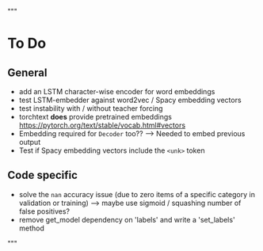 """
# To Do

## General
* add an LSTM character-wise encoder for word embeddings
* test LSTM-embedder against word2vec / Spacy embedding vectors
* test instability with / without teacher forcing
* torchtext **does** provide pretrained embeddings https://pytorch.org/text/stable/vocab.html#vectors
* Embedding required for `Decoder` too?? --> Needed to embed previous output
* Test if Spacy embedding vectors include the `<unk>` token

## Code specific
* solve the `nan` accuracy issue (due to zero items of a specific category in validation or training) --> maybe use sigmoid / squashing number of false positives?
* remove get_model dependency on 'labels' and write a 'set_labels' method

"""
